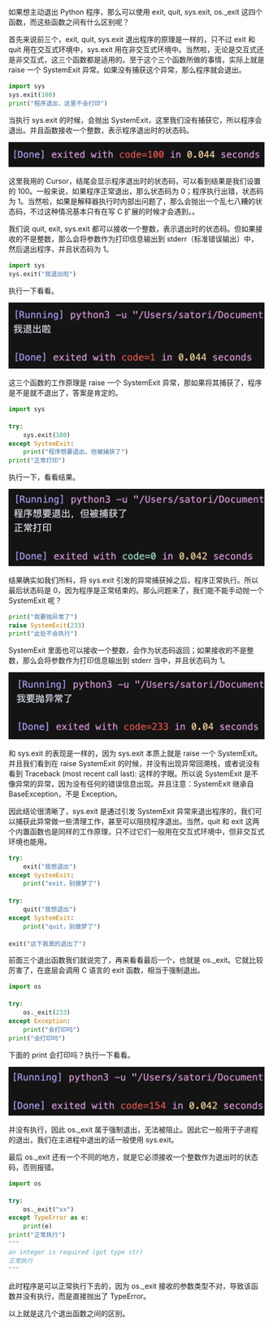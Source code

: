 如果想主动退出 Python 程序，那么可以使用 exit, quit, sys.exit, os._exit 这四个函数，而这些函数之间有什么区别呢？

首先来说前三个，exit, quit, sys.exit 退出程序的原理是一样的，只不过 exit 和 quit 用在交互式环境中，sys.exit 用在非交互式环境中。当然啦，无论是交互式还是非交互式，这三个函数都是适用的。至于这个三个函数所做的事情，实际上就是 raise 一个 SystemExit 异常。如果没有捕获这个异常，那么程序就会退出。

```python
import sys
sys.exit(100)
print("程序退出，这里不会打印")
```

当执行 sys.exit 的时候，会抛出 SystemExit，这里我们没有捕获它，所以程序会退出。并且函数接收一个整数，表示程序退出时的状态码。

![](./1.png)

这里我用的 Cursor，结尾会显示程序退出时的状态码，可以看到结果是我们设置的 100。一般来说，如果程序正常退出，那么状态码为 0；程序执行出错，状态码为 1。当然啦，如果是解释器执行时内部出问题了，那么会抛出一个乱七八糟的状态码，不过这种情况基本只有在写 C 扩展的时候才会遇到。。

我们说 quit, exit, sys.exit 都可以接收一个整数，表示退出时的状态码。但如果接收的不是整数，那么会将参数作为打印信息输出到 stderr（标准错误输出）中，然后退出程序，并且状态码为 1。

~~~Python
import sys
sys.exit("我退出啦")
~~~

执行一下看看。

![](./2.png)

这三个函数的工作原理是 raise 一个 SystemExit 异常，那如果将其捕获了，程序是不是就不退出了，答案是肯定的。

~~~Python
import sys

try:
    sys.exit(100)
except SystemExit:
    print("程序想要退出，但被捕获了")
print("正常打印")
~~~

执行一下，看看结果。

![](./3.png)

结果确实如我们所料，将 sys.exit 引发的异常捕获掉之后，程序正常执行。所以最后状态码是 0，因为程序是正常结束的。那么问题来了，我们能不能手动抛一个 SystemExit 呢？

~~~Python
print("我要抛异常了")
raise SystemExit(233)
print("此处不会执行")
~~~

SystemExit 里面也可以接收一个整数，会作为状态码返回；如果接收的不是整数，那么会将参数作为打印信息输出到 stderr 当中，并且状态码为 1。

![](./4.png)

和 sys.exit 的表现是一样的，因为 sys.exit 本质上就是 raise 一个 SystemExit。并且我们看到在 raise SystemExit 的时候，并没有出现异常回溯栈，或者说没有看到 Traceback (most recent call last): 这样的字眼。所以说 SystemExit 是不像异常的异常，因为没有任何的错误信息出现。并且注意：SystemExit 继承自 BaseException，不是 Exception。

因此结论很清晰了，sys.exit 是通过引发 SystemExit 异常来退出程序的，我们可以捕获此异常做一些清理工作，甚至可以阻挠程序退出。当然，quit 和 exit 这两个内置函数也是同样的工作原理，只不过它们一般用在交互式环境中，但非交互式环境也能用。

~~~python
try:
    exit("我想退出")
except SystemExit:
    print("exit，别做梦了")

try:
    quit("我想退出")
except SystemExit:
    print("quit，别做梦了")

exit("这下我真的退出了")
~~~

前面三个退出函数我们就说完了，再来看看最后一个，也就是 os._exit。它就比较厉害了，在底层会调用 C 语言的 exit 函数，相当于强制退出。

~~~Python
import os

try:
    os._exit(233)
except Exception:
    print("会打印吗")
print("会打印吗")
~~~

下面的 print 会打印吗？执行一下看看。

![](./5.png)

并没有执行，因此 os.\_exit 属于强制退出，无法被阻止。因此它一般用于子进程的退出，我们在主进程中退出的话一般使用 sys.exit。

最后 os.\_exit 还有一个不同的地方，就是它必须接收一个整数作为退出时的状态码，否则报错。

~~~python
import os

try:
    os._exit("xx")
except TypeError as e:
    print(e)
print("正常执行")
"""
an integer is required (got type str)
正常执行
"""
~~~

此时程序是可以正常执行下去的，因为 os.\_exit 接收的参数类型不对，导致该函数并没有执行，而是直接抛出了 TypeError。

以上就是这几个退出函数之间的区别。